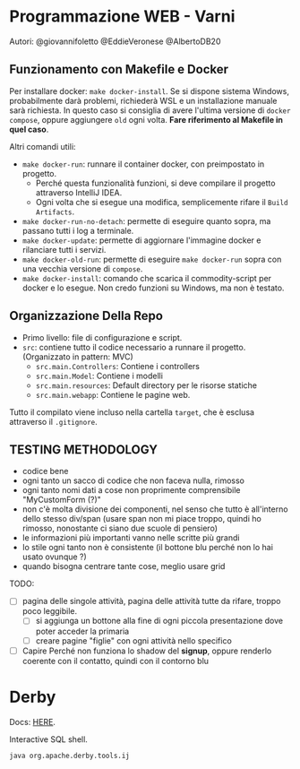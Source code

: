 # Programmazione WEB - Varni

Autori:
@giovannifoletto
@EddieVeronese
@AlbertoDB20

## Funzionamento con Makefile e Docker

Per installare docker: `make docker-install`.
Se si dispone sistema Windows, probabilmente darà problemi, richiederà WSL 
e un installazione manuale sarà richiesta. In questo caso si consiglia di avere
l'ultima versione di `docker compose`, oppure aggiungere `old` ogni volta. 
**Fare riferimento al Makefile in quel caso**.

Altri comandi utili:
- `make docker-run`: runnare il container docker, con preimpostato in progetto.
  - Perché questa funzionalità funzioni, si deve compilare il progetto attraverso IntelliJ IDEA.
  - Ogni volta che si esegue una modifica, semplicemente rifare il `Build Artifacts`.
- `make docker-run-no-detach`: permette di eseguire quanto sopra, ma passano tutti i log a terminale.
- `make docker-update`: permette di aggiornare l'immagine docker e rilanciare tutti i servizi.
- `make docker-old-run`: permette di eseguire `make docker-run` sopra con una vecchia versione di `compose`.
- `make docker-install`: comando che scarica il commodity-script per docker e lo esegue. Non credo funzioni su Windows, 
  ma non è testato.

## Organizzazione Della Repo

- Primo livello: file di configurazione e script.
- `src`: contiene tutto il codice necessario a runnare il progetto. (Organizzato in pattern: MVC)
  - `src.main.Controllers`: Contiene i controllers
  - `src.main.Model`: Contiene i modelli
  - `src.main.resources`: Default directory per le risorse statiche
  - `src.main.webapp`: Contiene le pagine web.

Tutto il compilato viene incluso nella cartella `target`, che è esclusa attraverso il `.gitignore`.

## TESTING METHODOLOGY

- codice bene
- ogni tanto un sacco di codice che non faceva nulla, rimosso
- ogni tanto nomi dati a cose non proprimente comprensibile "MyCustomForm (?)"
- non c'è molta divisione dei componenti, nel senso che tutto è all'interno dello stesso div/span (usare span non mi piace troppo, quindi ho rimosso, nonostante ci siano due scuole di pensiero)
- le informazioni più importanti vanno nelle scritte più grandi
- lo stile ogni tanto non è consistente (il bottone blu perché non lo hai usato ovunque ?)
- quando bisogna centrare tante cose, meglio usare grid

TODO: 

- [ ] pagina delle singole attività, pagina delle attività tutte da rifare, troppo poco leggibile.
  - [ ] si aggiunga un bottone alla fine di ogni piccola presentazione dove poter acceder la primaria
  - [ ] creare pagine "figlie" con ogni attività nello specifico

- [ ] Capire Perché non funziona lo shadow del **signup**, oppure renderlo coerente con il contatto, quindi con il contorno blu

# Derby

Docs: [HERE](https://db.apache.org/derby/papers/DerbyTut/ij_intro.html).

Interactive SQL shell.
```bash
java org.apache.derby.tools.ij
```